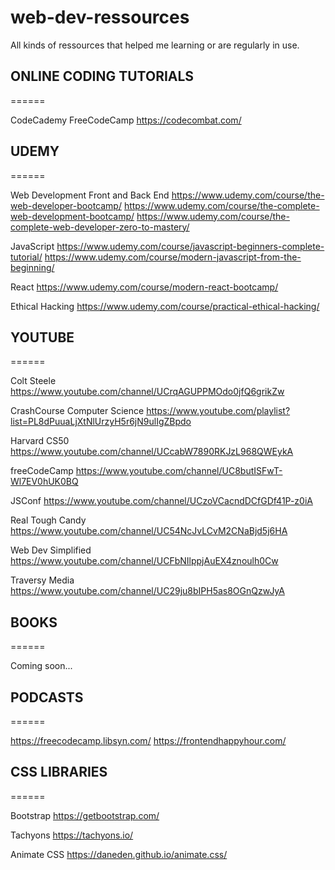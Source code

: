 # web-dev-ressources
All kinds of ressources that helped me learning or are regularly in use.



## ONLINE CODING TUTORIALS
======

CodeCademy
FreeCodeCamp
https://codecombat.com/


## UDEMY
======

Web Development Front and Back End
https://www.udemy.com/course/the-web-developer-bootcamp/
https://www.udemy.com/course/the-complete-web-development-bootcamp/
https://www.udemy.com/course/the-complete-web-developer-zero-to-mastery/

JavaScript
https://www.udemy.com/course/javascript-beginners-complete-tutorial/
https://www.udemy.com/course/modern-javascript-from-the-beginning/

React
https://www.udemy.com/course/modern-react-bootcamp/

Ethical Hacking
https://www.udemy.com/course/practical-ethical-hacking/


## YOUTUBE
======

Colt Steele
https://www.youtube.com/channel/UCrqAGUPPMOdo0jfQ6grikZw

CrashCourse Computer Science
https://www.youtube.com/playlist?list=PL8dPuuaLjXtNlUrzyH5r6jN9ulIgZBpdo

Harvard CS50
https://www.youtube.com/channel/UCcabW7890RKJzL968QWEykA

freeCodeCamp
https://www.youtube.com/channel/UC8butISFwT-Wl7EV0hUK0BQ

JSConf
https://www.youtube.com/channel/UCzoVCacndDCfGDf41P-z0iA

Real Tough Candy
https://www.youtube.com/channel/UC54NcJvLCvM2CNaBjd5j6HA

Web Dev Simplified
https://www.youtube.com/channel/UCFbNIlppjAuEX4znoulh0Cw

Traversy Media
https://www.youtube.com/channel/UC29ju8bIPH5as8OGnQzwJyA


## BOOKS
======

Coming soon...


## PODCASTS
======

https://freecodecamp.libsyn.com/
https://frontendhappyhour.com/


## CSS LIBRARIES
======

Bootstrap
https://getbootstrap.com/

Tachyons
https://tachyons.io/

Animate CSS
https://daneden.github.io/animate.css/
